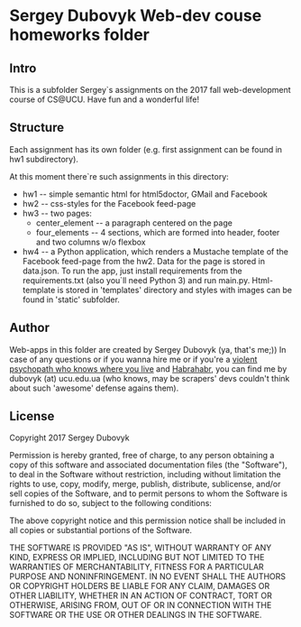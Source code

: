 # Sergey Dubovyk Web-dev couse homeworks folder

## Intro

This is a subfolder Sergey`s assignments on the 2017 fall web-development course of CS@UCU. Have fun and a wonderful life!

## Structure

Each assignment has its own folder (e.g. first assignment can be found in hw1 subdirectory).

At this moment there`re such assignments in this directory:

* hw1 -- simple semantic html for html5doctor, GMail and Facebook
* hw2 -- css-styles for the Facebook feed-page
* hw3 -- two pages:
  * center_element -- a paragraph centered on the page
  * four_elements -- 4 sections, which are formed into header, footer and two columns w/o flexbox
* hw4 -- a Python application, which renders a Mustache template of the Facebook feed-page from the hw2. Data for the page is stored in data.json. To run the app, just install requirements from the requirements.txt (also you`ll need Python 3) and run main.py. Html-template is stored in 'templates' directory and styles with images can be found in 'static' subfolder. 

## Author

Web-apps in this folder are created by Sergey Dubovyk (ya, that's me;)) In case of any questions or if you wanna hire me or if you're a [violent psychopath who knows where you live](https://groups.google.com/forum/#!msg/comp.lang.c++/rYCO5yn4lXw/oITtSkZOtoUJ) and [Habrahabr](https://habrahabr.ru/post/302570/), you can find me by dubovyk (at) ucu.edu.ua (who knows, may be scrapers' devs couldn't think about such 'awesome' defense agains them).

## License

Copyright 2017 Sergey Dubovyk

Permission is hereby granted, free of charge, to any person obtaining a copy of this software and associated documentation files (the "Software"), to deal in the Software without restriction, including without limitation the rights to use, copy, modify, merge, publish, distribute, sublicense, and/or sell copies of the Software, and to permit persons to whom the Software is furnished to do so, subject to the following conditions:

The above copyright notice and this permission notice shall be included in all copies or substantial portions of the Software.

THE SOFTWARE IS PROVIDED "AS IS", WITHOUT WARRANTY OF ANY KIND, EXPRESS OR IMPLIED, INCLUDING BUT NOT LIMITED TO THE WARRANTIES OF MERCHANTABILITY, FITNESS FOR A PARTICULAR PURPOSE AND NONINFRINGEMENT. IN NO EVENT SHALL THE AUTHORS OR COPYRIGHT HOLDERS BE LIABLE FOR ANY CLAIM, DAMAGES OR OTHER LIABILITY, WHETHER IN AN ACTION OF CONTRACT, TORT OR OTHERWISE, ARISING FROM, OUT OF OR IN CONNECTION WITH THE SOFTWARE OR THE USE OR OTHER DEALINGS IN THE SOFTWARE.